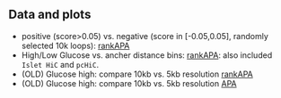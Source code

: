 
## Data and plots
* positive (score>0.05) vs. negative (score in [-0.05,0.05], randomly selected 10k loops): [rankAPA](http://epigmacpro.ucsd.edu:8000/rankAPA_pos_vs_neg.html) 
* High/Low Glucose vs. ancher distance bins: [rankAPA](http://epigmacpro.ucsd.edu:8000/dist_bin.html): also included `Islet HiC` and `pcHiC`. 
* (OLD) Glucose high: compare 10kb vs. 5kb resolution [rankAPA](http://epigmacpro.ucsd.edu:8000/rankAPA_compare_res.html) 
* (OLD) Glucose high: compare 10kb vs. 5kb resolution [APA](http://epigmacpro.ucsd.edu:8000/APA_compare_res.html)
